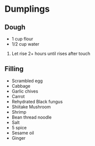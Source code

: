 # Dumplings

## Dough
* 1 cup flour
* 1/2 cup water

1. Let rise 2+ hours until rises after touch

## Filling

* Scrambled egg
* Cabbage
* Garlic chives
* Carrot
* Rehydrated Black fungus
* Shiitake Mushroom
* Shrimp
* Bean thread noodle
* Salt
* 5 spice
* Sesame oil
* Ginger
